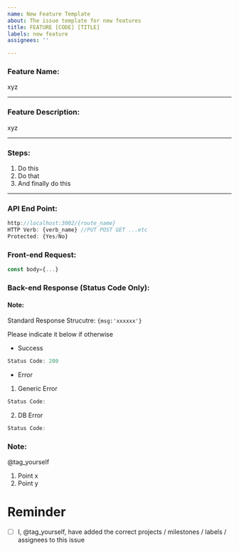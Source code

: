 ```yaml
---
name: New Feature Template
about: The issue template for new features
title: FEATURE [CODE] [TITLE]
labels: new feature
assignees: ''

---
```


### Feature Name: 
xyz

---
### Feature Description: 
xyz

---

### Steps:
1. Do this
2. Do that
3. And finally do this

---

### API End Point:
```javascript
http://localhost:3002/{route_name}
HTTP Verb: {verb_name} //PUT POST GET ...etc
Protected: {Yes/No}
```
### Front-end Request:
```javascript
const body={...}
```
### Back-end Response (Status Code Only):
#### Note:
Standard Response Strucutre: `{msg:'xxxxxx'}` 

Please indicate it below if otherwise

- Success
```javascript
Status Code: 200
```
- Error 
1. Generic Error
```javascript
Status Code:
```
2. DB Error
```javascript
Status Code:
```
### Note:
@tag_yourself
1. Point x
2. Point y

# Reminder

- [ ] I, @tag_yourself, have added the correct projects / milestones / labels / assignees to this issue
